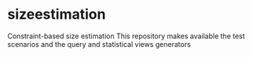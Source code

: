 # sizeestimation
Constraint-based size estimation
This repository makes available the test scenarios and the query and statistical views generators
